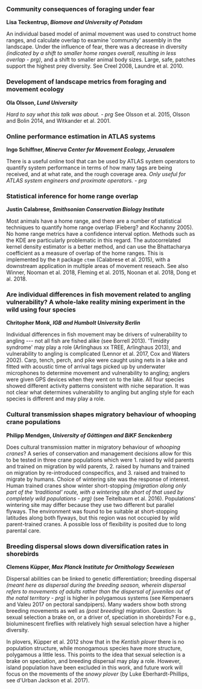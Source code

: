 ### Community consequences of foraging under fear

**Lisa Teckentrup, _Biomove and University of Potsdam_**

An individual based model of animal movement was used to construct home ranges, and calculate overlap to examine 'community' assembly in the landscape. Under the influence of fear, there was a decrease in diversity _(indicated by a shift to smaller home ranges overall, resulting in less overlap - prg)_, and a shift to smaller animal body sizes. Large, safe, patches support the highest prey diversity. See Creel 2008, Laundre et al. 2010.

### Development of landscape metrics from foraging and movement ecology

**Ola Olsson, _Lund University_**

_Hard to say what this talk was about. - prg_ See Olsson et al. 2015, Olsson and Bolin 2014, and Witkander et al. 2001.

### Online performance estimation in ATLAS systems

**Ingo Schiffner, _Minerva Center for Movement Ecology, Jerusalem_**

There is a useful online tool that can be used by ATLAS system operators to quantify system performance in terms of how many tags are being received, and at what rate, and the rough coverage area. _Only useful for ATLAS system engineers and proximate operators. - prg_

### Statistical inference for home range overlap

**Justin Calabrese, _Smithsonian Conservation Biology Institute_**

Most animals have a home range, and there are a number of statistical techniques to quantify home range overlap (Fieberg? and Kochanny 2005). No home range metrics have a confidence interval option. Methods such as the KDE are particularly problematic in this regard. The autocorrelated kernel density estimator is a better method, and can use the Bhattacharya coefficient as a measure of overlap of the home ranges. This is implemented by the `R` package `ctmm` (Calabrese et al. 2015), with a downstream application in multiple areas of movement reseach. See also Winner, Nooman et al. 2018, Fleming et al. 2015, Noonan et al. 2018, Dong et al. 2018.

### Are individual differences in fish movement related to angling vulnerability? A whole-lake reality mining experiment in the wild using four species

**Chritopher Monk, _IGB and Humbolt University Berlin_**

Individual differences in fish movement may be drivers of vulnerability to angling --- not all fish are fished alike (see Borrell 2013). 'Timidity syndrome' may play a role (Arlinghaus xx TREE, Arlinghaus 2013), and vulnerability to angling is complicated (Lennor et al. 2017, Cox and Waters 2002). Carp, tench, perch, and pike were caught using nets in a lake and fitted with acoustic time of arrival tags picked up by underwater microphones to determine movement and vulnerability to angling; anglers were given GPS devices when they went on to the lake. All four species showed different activity patterns consistent with niche separation. It was not clear what determines vulnerability to angling but angling style for each species is different and may play a role.

### Cultural transmission shapes migratory behaviour of whooping crane populations

**Philipp Mendgen, _University of Göttingen and BiKF Senckenberg_**

Does cultural transmission matter in migratory behaviour of _whooping cranes_? A series of conservation and management decisions allow for this to be tested in three crane populations which were 1. raised by wild parents and trained on migration by wild parents, 2. raised by humans and trained on migration by re-introduced conspecifics, and 3. raised and trained to migrate by humans. Choice of wintering site was the response of interest. Human trained cranes show winter short-stopping _(migration along only part of the 'traditional' route, with a wintering site short of that used by completely wild populations - prg)_ (see Teitelbaum et al. 2016). Populations' wintering site may differ because they use two different but parallel flyways. The environment was found to be suitable at short-stopping latitudes along both flyways, but this region was not occupied by wild parent-trained cranes. A possible loss of flexibility is posited due to long parental care.

### Breeding dispersal slows down diversification rates in shorebirds

**Clemens Küpper, _Max Planck Institute for Ornithology Seewiesen_**

Dispersal abilities can be linked to genetic differentiation; breeding dispersal _(meant here as dispersal during the breeding season, wherein dispersal refers to movements of adults rather than the dispersal of juveniles out of the natal territory - prg)_ is higher in polygamous systems (see Kempenaers and Valeu 2017 on pectoral sandpipers). Many waders show both strong breeding movements as well as _(post breeding)_ migration. Question: Is sexual selection a brake on, or a driver of, speciation in shorebirds? For e.g., bioluminescent fireflies with relatively high sexual selection have a higher diversity.

In plovers, Küpper et al. 2012 show that in the _Kentish plover_ there is no population structure, while monogamous species have more structure, polygamous a little less. This points to the idea that sexual selection is a brake on speciation, and breeding dispersal may play a role. However, island population have been excluded in this work, and future work will focus on the movements of the _snowy plover_ (by Luke Eberhardt-Phillips, see d'Urban Jackson et al. 2017).
